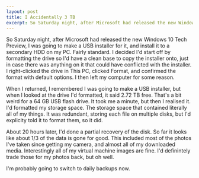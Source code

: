 ```yaml
---
layout: post
title: I Accidentally 3 TB
excerpt: So Saturday night, after Microsoft had released the new Windows 10 Tech Preview, I was going to make a USB installer for it. It didn't go quite as I intended.
---
```


So Saturday night, after Microsoft had released the new Windows 10 Tech Preview, I was going to make a USB installer for it, and install it to a secondary HDD on my PC. Fairly standard. I decided I'd start off by formatting the drive so I'd have a clean base to copy the installer onto, just in case there was anything on it that could have conflicted with the installer. I right-clicked the drive in This PC, clicked Format, and confirmed the format with default options. I then left my computer for some reason.

When I returned, I remembered I was going to make a USB installer, but when I looked at the drive I'd formatted, it said 2.72 TB free. That's a bit weird for a 64 GB USB flash drive. It took me a minute, but then I realised it. I'd formatted my storage space. The storage space that contained literally all of my things. It was redundant, storing each file on multiple disks, but I'd explicity told it to format them, so it did.

About 20 hours later, I'd done a partial recovery of the disk. So far it looks like about 1/3 of the data is gone for good. This included most of the photos I've taken since getting my camera, and almost all of my downloaded media. Interestingly all of my virtual machine images are fine. I'd definintely trade those for my photos back, but oh well.

I'm probably going to switch to daily backups now.
